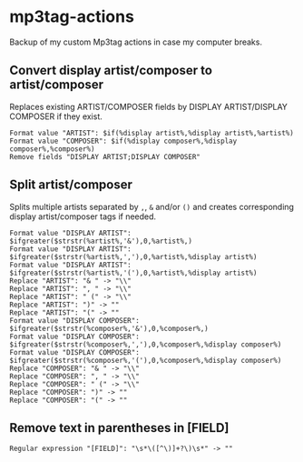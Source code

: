 # mp3tag-actions
Backup of my custom Mp3tag actions in case my computer breaks.

## Convert display artist/composer to artist/composer
Replaces existing ARTIST/COMPOSER fields by DISPLAY ARTIST/DISPLAY COMPOSER if they exist.
```
Format value "ARTIST": $if(%display artist%,%display artist%,%artist%)
Format value "COMPOSER": $if(%display composer%,%display composer%,%composer%)
Remove fields "DISPLAY ARTIST;DISPLAY COMPOSER"
```

## Split artist/composer
Splits multiple artists separated by `,`, `&` and/or `()` and creates corresponding display artist/composer tags if needed.
```
Format value "DISPLAY ARTIST": $ifgreater($strstr(%artist%,'&'),0,%artist%,)
Format value "DISPLAY ARTIST": $ifgreater($strstr(%artist%,','),0,%artist%,%display artist%)
Format value "DISPLAY ARTIST": $ifgreater($strstr(%artist%,'('),0,%artist%,%display artist%)
Replace "ARTIST": "& " -> "\\"
Replace "ARTIST": ", " -> "\\"
Replace "ARTIST": " (" -> "\\"
Replace "ARTIST": ")" -> ""
Replace "ARTIST": "(" -> ""
Format value "DISPLAY COMPOSER": $ifgreater($strstr(%composer%,'&'),0,%composer%,)
Format value "DISPLAY COMPOSER": $ifgreater($strstr(%composer%,','),0,%composer%,%display composer%)
Format value "DISPLAY COMPOSER": $ifgreater($strstr(%composer%,'('),0,%composer%,%display composer%)
Replace "COMPOSER": "& " -> "\\"
Replace "COMPOSER": ", " -> "\\"
Replace "COMPOSER": " (" -> "\\"
Replace "COMPOSER": ")" -> ""
Replace "COMPOSER": "(" -> ""
```

## Remove text in parentheses in [FIELD]
`Regular expression "[FIELD]": "\s*\([^\)]+?\)\s*" -> ""`
